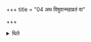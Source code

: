 +++
title = "04 अथ विषुवान्महाव्रतं वा"

+++

<details><summary>थिते</summary>

अथ विषुवान्महाव्रतं वा ४
</details>
